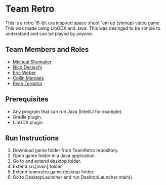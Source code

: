 # Team Retro

This is a retro 16-bit era inspired space shoot `em up (shmup) video game. This was made using LibGDX and Java. This was desinged to be simple to understand and can be played by anyone. 

## Team Members and Roles

* [Micheal Shumaker](https://github.com/MShumaker24/CIS350-HW2-Shumaker)
* [Nico Deciechi](https://github.com/nnd3112/t-CIS350-HW2--Deciechi-)
* [Eric Weber](https://github.com/EWeb07/CIS350-HW2-Weber)
* [Collin Mendels](https://github.com/mendelco/-CIS350-HW2-Mendels)
* [Ryan Terpstra](https://github.com/rterp2/CIS241_Ryan_Terpstra.git)

## Prerequisites
* Any program that can run Java (IntelliJ for example).
* Gradle plugin. 
* LibGDX plugin.

## Run Instructions
1. Download game folder from TeamRetro repository.
2. Open game folder in a Java application.
3. Go to and extend desktop folder.
4. Extend src[main] folder.
5. Extend teamretro.game.desktop folder.
6. Go to DesktopLauncher and run DesktopLauncher.main().

